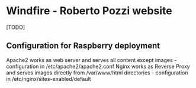 # Windfire - Roberto Pozzi website
[TODO]

## Configuration for Raspberry deployment
Apache2 works as web server and serves all content except images
    - configuration in /etc/apache2/apache2.conf
Nginx works as Reverse Proxy and serves images directly from /var/www/html directories
    - configuration in /etc/nginx/sites-enabled/default
